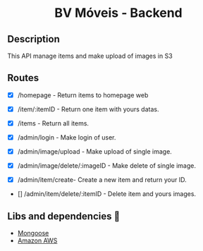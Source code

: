 <h1 align='center'>BV Móveis - Backend</h1>

## Description

<p>This API manage items and make upload of images in S3</p>

## Routes

- [x] /homepage - Return items to homepage web

- [x] /item/:itemID - Return one item with yours datas.
- [x] /items - Return all items.

- [x] /admin/login - Make login of user.
- [x] /admin/image/upload - Make upload of single image.
- [x] /admin/image/delete/:imageID - Make delete of single image.
- [x] /admin/item/create- Create a new item and return your ID.
- [] /admin/item/delete/:itemID - Delete item and yours images.

## Libs and dependencies :book:

- [Mongoose](https://mongoosejs.com/)
- [Amazon AWS](https://aws.amazon.com/pt/)